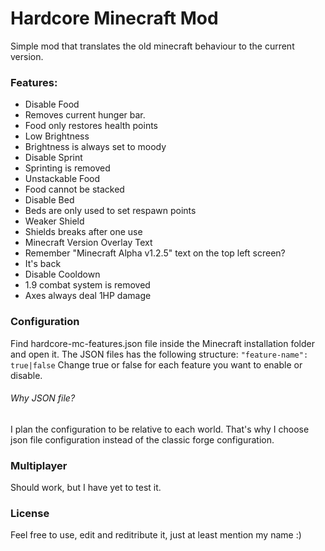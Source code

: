# Hardcore Minecraft Mod
Simple mod that translates the old minecraft behaviour to the current version.

### Features:
- Disable Food
 - Removes current hunger bar.
 - Food only restores health points
- Low Brightness
 - Brightness is always set to moody
- Disable Sprint
 - Sprinting is removed
- Unstackable Food
 - Food cannot be stacked
- Disable Bed
 - Beds are only used to set respawn points
- Weaker Shield
 - Shields breaks after one use
- Minecraft Version Overlay Text
 - Remember "Minecraft Alpha v1.2.5" text on the top left screen?
 - It's back
- Disable Cooldown
 - 1.9 combat system is removed
 - Axes always deal 1HP damage

### Configuration
Find hardcore-mc-features.json file inside the Minecraft installation folder and open it.
The JSON files has the following structure:
`"feature-name": true|false`
Change true or false for each feature you want to enable or disable.

###### Why JSON file?
I plan the configuration to be relative to each world. That's why I choose json file configuration instead of the classic forge configuration.

### Multiplayer
Should work, but I have yet to test it.

### License
Feel free to use, edit and reditribute it, just at least mention my name :)